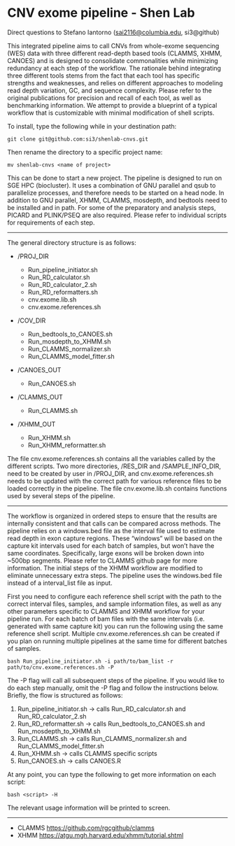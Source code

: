 # CNV exome pipeline - Shen Lab

Direct questions to Stefano Iantorno (sai2116@columbia.edu, si3@github)

This integrated pipeline aims to call CNVs from whole-exome sequencing (WES) data with three different read-depth based tools (CLAMMS, XHMM, CANOES) and is designed to consolidate commonalities while minimizing redundancy at each step of the workflow. The rationale behind integrating three different tools stems from the fact that each tool has specific strengths and weaknesses, and relies on different approaches to modeling read depth variation, GC, and sequence complexity. Please refer to the original publications for precision and recall of each tool, as well as benchmarking information. We attempt to provide a blueprint of a typical workflow that is customizable with minimal modification of shell scripts.

To install, type the following while in your destination path:

`git clone git@github.com:si3/shenlab-cnvs.git`

Then rename the directory to a specific project name:

`mv shenlab-cnvs <name of project>`

This can be done to start a new project. The pipeline is designed to run on SGE HPC (biocluster). It uses a combination of GNU parallel and qsub to parallelize processes, and therefore needs to be started on a head node. In addition to GNU parallel, XHMM, CLAMMS, mosdepth, and bedtools need to be installed and in path. For some of the preparatory and analysis steps, PICARD and PLINK/PSEQ are also required. Please refer to individual scripts for requirements of each step.

-----------------------------------

The general directory structure is as follows:

- /PROJ_DIR
  - Run_pipeline_initiator.sh
  - Run_RD_calculator.sh
  - Run_RD_calculator_2.sh
  - Run_RD_reformatters.sh
  - cnv.exome.lib.sh
  - cnv.exome.references.sh

- /COV_DIR
  - Run_bedtools_to_CANOES.sh
  - Run_mosdepth_to_XHMM.sh
  - Run_CLAMMS_normalizer.sh
  - Run_CLAMMS_model_fitter.sh
	
- /CANOES_OUT
  - Run_CANOES.sh

- /CLAMMS_OUT
  - Run_CLAMMS.sh

- /XHMM_OUT
  - Run_XHMM.sh
  - Run_XHMM_reformatter.sh

The file cnv.exome.references.sh contains all the variables called by the different scripts. Two more directories, /RES_DIR and /SAMPLE_INFO_DIR, need to be created by user in /PROJ_DIR, and cnv.exome.references.sh needs to be updated with the correct path for various reference files to be loaded correctly in the pipeline. The file cnv.exome.lib.sh contains functions used by several steps of the pipeline.

-----------------------------------

The workflow is organized in ordered steps to ensure that the results are internally consistent and that calls can be compared across methods. The pipeline relies on a windows.bed file as the interval file used to estimate read depth in exon capture regions. These “windows” will be based on the capture kit intervals used for each batch of samples, but won’t have the same coordinates. Specifically, large exons will be broken down into ~500bp segments. Please refer to CLAMMS github page for more information. The initial steps of the XHMM workflow are modified to eliminate unnecessary extra steps. The pipeline uses the windows.bed file instead of a interval_list file as input.

First you need to configure each reference shell script with the path to the correct interval files, samples, and sample information files, as well as any other parameters specific to CLAMMS and XHMM workflow for your pipeline run. For each batch of bam files with the same intervals (i.e. generated with same capture kit) you can run the following using the same reference shell script. Multiple cnv.exome.references.sh can be created if you plan on running multiple pipelines at the same time for different batches of samples.

`bash Run_pipeline_initiator.sh -i path/to/bam_list -r path/to/cnv.exome.references.sh -P`

The -P flag will call all subsequent steps of the pipeline. If you would like to do each step manually, omit the -P flag and follow the instructions below. 
Briefly, the flow is structured as follows:

1) Run_pipeline_initiator.sh -> calls Run_RD_calculator.sh and Run_RD_calculator_2.sh
2) Run_RD_reformatter.sh -> calls Run_bedtools_to_CANOES.sh and Run_mosdepth_to_XHMM.sh
3) Run_CLAMMS.sh -> calls Run_CLAMMS_normalizer.sh and Run_CLAMMS_model_fitter.sh
4) Run_XHMM.sh -> calls CLAMMS specific scripts
5) Run_CANOES.sh -> calls CANOES.R

At any point, you can type the following to get more information on each script:

`bash <script> -H`

The relevant usage information will be printed to screen.

-----------------------------------

- CLAMMS <https://github.com/rgcgithub/clamms>
- XHMM <https://atgu.mgh.harvard.edu/xhmm/tutorial.shtml>
